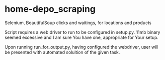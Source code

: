# home-depo_scraping
Selenium, BeautifulSoup clicks and waitings, for locations and products

Script requires a web driver to run to be configured in setup.py. 11mb binary seemed excessive and I am sure You have one, appropriate for Your setup.

Upon running run_for_output.py, having configured the webdriver, user will be presented with automated soluition of the given task.

